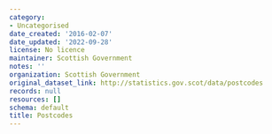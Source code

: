 ```yaml
---
category:
- Uncategorised
date_created: '2016-02-07'
date_updated: '2022-09-28'
license: No licence
maintainer: Scottish Government
notes: ''
organization: Scottish Government
original_dataset_link: http://statistics.gov.scot/data/postcodes
records: null
resources: []
schema: default
title: Postcodes
---
```

